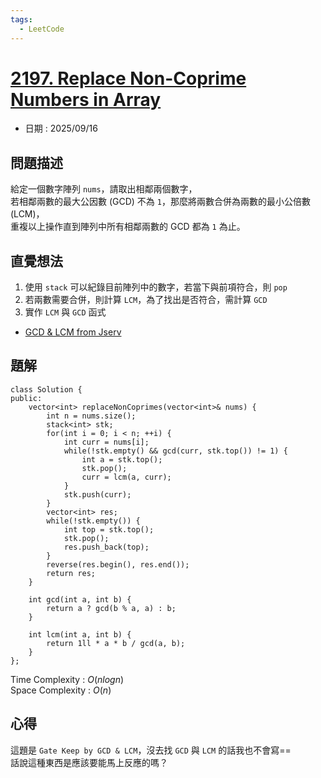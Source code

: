 ```yaml
---
tags:
  - LeetCode
---
```


# [2197. Replace Non-Coprime Numbers in Array](https://leetcode.com/problems/replace-non-coprime-numbers-in-array/description/)  

+ 日期 : 2025/09/16  

## 問題描述  

給定一個數字陣列 `nums`，請取出相鄰兩個數字，  
若相鄰兩數的最大公因數 (GCD) 不為 `1`，那麼將兩數合併為兩數的最小公倍數 (LCM)，  
重複以上操作直到陣列中所有相鄰兩數的 GCD 都為 `1` 為止。  

## 直覺想法  

1. 使用 `stack` 可以紀錄目前陣列中的數字，若當下與前項符合，則 `pop`  
2. 若兩數需要合併，則計算 `LCM`，為了找出是否符合，需計算 `GCD`  
3. 實作 `LCM` 與 `GCD` 函式  

+ [GCD & LCM from Jserv](https://hackmd.io/@sysprog/gcd-impl)  

## 題解  

```cpp=
class Solution {
public:
    vector<int> replaceNonCoprimes(vector<int>& nums) {
        int n = nums.size();
        stack<int> stk;
        for(int i = 0; i < n; ++i) {
            int curr = nums[i];
            while(!stk.empty() && gcd(curr, stk.top()) != 1) {
                int a = stk.top();
                stk.pop();
                curr = lcm(a, curr);
            }
            stk.push(curr);
        }
        vector<int> res;
        while(!stk.empty()) {
            int top = stk.top();
            stk.pop();
            res.push_back(top);
        }
        reverse(res.begin(), res.end());
        return res;
    }
    
    int gcd(int a, int b) {
        return a ? gcd(b % a, a) : b;
    }
    
    int lcm(int a, int b) {
        return 1ll * a * b / gcd(a, b);
    }
};
```

Time Complexity : $O(nlogn)$  
Space Complexity : $O(n)$  

## 心得  

這題是 `Gate Keep by GCD & LCM`，沒去找 `GCD` 與 `LCM` 的話我也不會寫==  
話說這種東西是應該要能馬上反應的嗎？  
